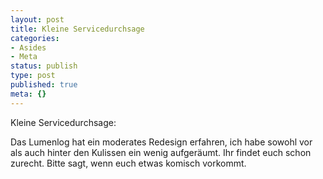 ```yaml
---
layout: post
title: Kleine Servicedurchsage
categories:
- Asides
- Meta
status: publish
type: post
published: true
meta: {}
---
```

Kleine Servicedurchsage:

Das Lumenlog hat ein moderates Redesign erfahren, ich habe sowohl vor als auch hinter den Kulissen ein wenig aufgeräumt. Ihr findet euch schon zurecht. Bitte sagt, wenn euch etwas komisch vorkommt.
